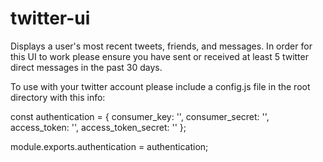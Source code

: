 # twitter-ui
Displays a user's most recent tweets, friends, and messages. In order for this UI to work please ensure you have sent or received at least 5 twitter direct messages in the past 30 days.

To use with your twitter account please include a config.js file in the root directory with this info:

  const authentication = { consumer_key: '',
  consumer_secret: '',
  access_token: '',
  access_token_secret: '' };

module.exports.authentication = authentication;
